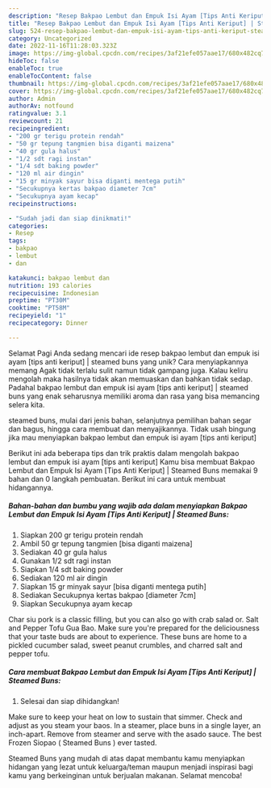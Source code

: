 ```yaml
---
description: "Resep Bakpao Lembut dan Empuk Isi Ayam [Tips Anti Keriput] | Steamed Buns yang Lezat Sekali"
title: "Resep Bakpao Lembut dan Empuk Isi Ayam [Tips Anti Keriput] | Steamed Buns yang Lezat Sekali"
slug: 524-resep-bakpao-lembut-dan-empuk-isi-ayam-tips-anti-keriput-steamed-buns-yang-lezat-sekali
category: Uncategorized
date: 2022-11-16T11:28:03.323Z
image: https://img-global.cpcdn.com/recipes/3af21efe057aae17/680x482cq70/bakpao-lembut-dan-empuk-isi-ayam-tips-anti-keriput-steamed-buns-foto-resep-utama.jpg
hideToc: false
enableToc: true
enableTocContent: false
thumbnail: https://img-global.cpcdn.com/recipes/3af21efe057aae17/680x482cq70/bakpao-lembut-dan-empuk-isi-ayam-tips-anti-keriput-steamed-buns-foto-resep-utama.jpg
cover: https://img-global.cpcdn.com/recipes/3af21efe057aae17/680x482cq70/bakpao-lembut-dan-empuk-isi-ayam-tips-anti-keriput-steamed-buns-foto-resep-utama.jpg
author: Admin
authorAv: notfound
ratingvalue: 3.1
reviewcount: 21
recipeingredient:
- "200 gr terigu protein rendah"
- "50 gr tepung tangmien bisa diganti maizena"
- "40 gr gula halus"
- "1/2 sdt ragi instan"
- "1/4 sdt baking powder"
- "120 ml air dingin"
- "15 gr minyak sayur bisa diganti mentega putih"
- "Secukupnya kertas bakpao diameter 7cm"
- "Secukupnya ayam kecap"
recipeinstructions:

- "Sudah jadi dan siap dinikmati!"
categories:
- Resep
tags:
- bakpao
- lembut
- dan

katakunci: bakpao lembut dan 
nutrition: 193 calories
recipecuisine: Indonesian
preptime: "PT30M"
cooktime: "PT58M"
recipeyield: "1"
recipecategory: Dinner

---
```



Selamat Pagi Anda sedang mencari ide resep bakpao lembut dan empuk isi ayam [tips anti keriput] | steamed buns yang unik? Cara menyiapkannya memang Agak tidak terlalu sulit namun tidak gampang juga. Kalau keliru mengolah maka hasilnya tidak akan memuaskan dan bahkan tidak sedap. Padahal bakpao lembut dan empuk isi ayam [tips anti keriput] | steamed buns yang enak seharusnya memiliki aroma dan rasa yang bisa memancing selera kita.

 steamed buns, mulai dari jenis bahan, selanjutnya pemilihan bahan segar dan bagus, hingga cara membuat dan menyajikannya. Tidak usah bingung jika mau menyiapkan bakpao lembut dan empuk isi ayam [tips anti keriput] 

Berikut ini ada beberapa tips dan trik praktis dalam mengolah bakpao lembut dan empuk isi ayam [tips anti keriput]  Kamu bisa membuat Bakpao Lembut dan Empuk Isi Ayam [Tips Anti Keriput] | Steamed Buns memakai 9 bahan dan 0 langkah pembuatan. Berikut ini cara untuk membuat hidangannya.

<!--inarticleads1-->

##### Bahan-bahan dan bumbu yang wajib ada dalam menyiapkan Bakpao Lembut dan Empuk Isi Ayam [Tips Anti Keriput] | Steamed Buns:

1. Siapkan 200 gr terigu protein rendah
1. Ambil 50 gr tepung tangmien [bisa diganti maizena]
1. Sediakan 40 gr gula halus
1. Gunakan 1/2 sdt ragi instan
1. Siapkan 1/4 sdt baking powder
1. Sediakan 120 ml air dingin
1. Siapkan 15 gr minyak sayur [bisa diganti mentega putih]
1. Sediakan Secukupnya kertas bakpao [diameter 7cm]
1. Siapkan Secukupnya ayam kecap


Char siu pork is a classic filling, but you can also go with crab salad or. Salt and Pepper Tofu Gua Bao. Make sure you&#39;re prepared for the deliciousness that your taste buds are about to experience. These buns are home to a pickled cucumber salad, sweet peanut crumbles, and charred salt and pepper tofu. 

<!--inarticleads2-->

##### Cara membuat Bakpao Lembut dan Empuk Isi Ayam [Tips Anti Keriput] | Steamed Buns:


1. Selesai dan siap dihidangkan!

Make sure to keep your heat on low to sustain that simmer. Check and adjust as you steam your baos. In a steamer, place buns in a single layer, an inch-apart. Remove from steamer and serve with the asado sauce. The best Frozen Siopao ( Steamed Buns ) ever tasted. 

 Steamed Buns yang mudah di atas dapat membantu kamu menyiapkan hidangan yang lezat untuk keluarga/teman maupun menjadi inspirasi bagi kamu yang berkeinginan untuk berjualan makanan. Selamat mencoba!
